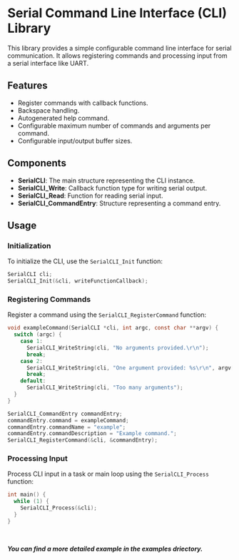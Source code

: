# Serial Command Line Interface (CLI) Library

This library provides a simple configurable command line interface for serial communication. It allows registering commands and processing input from a serial interface like UART.

## Features

- Register commands with callback functions.
- Backspace handling.
- Autogenerated help command.
- Configurable maximum number of commands and arguments per command.
- Configurable input/output buffer sizes.

## Components

- **SerialCLI**: The main structure representing the CLI instance.
- **SerialCLI_Write**: Callback function type for writing serial output.
- **SerialCLI_Read**: Function for reading serial input.
- **SerialCLI_CommandEntry**: Structure representing a command entry.

## Usage

### Initialization

To initialize the CLI, use the `SerialCLI_Init` function:

```c
SerialCLI cli;
SerialCLI_Init(&cli, writeFunctionCallback);
```

### Registering Commands

Register a command using the `SerialCLI_RegisterCommand` function:

```c
void exampleCommand(SerialCLI *cli, int argc, const char **argv) {
  switch (argc) {
    case 1:
      SerialCLI_WriteString(cli, "No arguments provided.\r\n");
      break;
    case 2:
      SerialCLI_WriteString(cli, "One argument provided: %s\r\n", argv[1]);
      break;
    default:
      SerialCLI_WriteString(cli, "Too many arguments");
  }
}

SerialCLI_CommandEntry commandEntry;
commandEntry.command = exampleCommand;
commandEntry.commandName = "example";
commandEntry.commandDescription = "Example command.";
SerialCLI_RegisterCommand(&cli, &commandEntry);
```

### Processing Input

Process CLI input in a task or main loop using the `SerialCLI_Process` function:

```c
int main() {
  while (1) {
    SerialCLI_Process(&cli);
  }
}
```
<br>

***You can find a more detailed example in the examples driectory.***